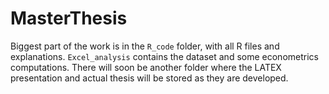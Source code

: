 # MasterThesis

Biggest part of the work is in the `R_code` folder, with all R files and explanations. `Excel_analysis` contains the dataset and some econometrics computations.
There will soon be another folder where the LATEX presentation and actual thesis will be stored as they are developed.
